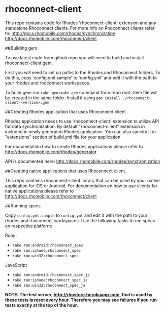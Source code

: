 rhoconnect-client
=================

This repo contains code for Rhodes 'rhoconnect-client' extension and any standalone Rhoconnect clients. For more info on Rhoconnect clients refer to:
  http://docs.rhomobile.com/rhodes/synchronization
  http://docs.rhomobile.com/rhoconnect/client

##Building gem

To use latest code from github repo you will need to build and install rhoconnect-client gem.

First you will need to set up paths to the Rhodes and Rhoconnect folders. To do this, copy 'config.yml.sample' to 'config.yml' and edit it with the path to your rhodes and rhoconnect workspaces.

To build gem run `rake gem:make_gem` command from repo root. Gem file will be created in the same folder. Install it using `gem install ./rhoconnect-client-<version>.gem`

##Creating Rhodes application that uses Rhoconnect client

Rhodes application needs to use 'rhoconnect-client' extension to utilize API for data synchronization. By default "rhoconnect-client" extension in included in newly generated Rhodes application. You can also specify it in "extensions" section of build.yml file for your application.

For documetation how to create Rhodes applications please refer to
  http://docs.rhomobile.com/rhodes/generator

API is documented here:
  http://docs.rhomobile.com/rhodes/synchronization
  
##Creating native applications that uses Rhoconnect client.

This repo contains rhoconnect-client library that can be used by your native application for iOS or Android. For documentation on how to use clients for native applications please refer to
  http://docs.rhomobile.com/rhoconnect/client

##Running specs

Copy `config.yml.sample` to `config.yml` and edit it with the path to your rhodes and rhoconnect workspaces.
Use the following tasks to run specs on respective platform:

Ruby:
* `rake run:android:rhoconnect_spec`
* `rake run:iphone:rhoconnect_spec`
* `rake run:win32:rhoconnect_spec`

JavaScript
* `rake run:android:rhoconnect_spec_js`
* `rake run:iphone:rhoconnect_spec_js`
* `rake run:win32:rhoconnect_spec_js`


**NOTE: The test server, http://rhostore.herokuapp.com, that is used by these tests is reset every hour.  Therefore you may see failures if you run tests exactly at the top of the hour.**
